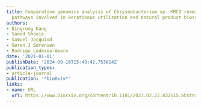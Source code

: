 ```yaml
---
title: Comparative genomics analysis of Chryseobacterium sp. KMC2 reveals metabolic
  pathways involved in keratinous utilization and natural product biosynthesis
authors:
- Dingrong Kang
- Saeed Shoaie
- Samuel Jacquiod
- Søren J Sørensen
- Rodrigo Ledesma-Amaro
date: '2021-01-01'
publishDate: '2024-09-16T15:49:42.753814Z'
publication_types:
- article-journal
publication: '*bioRxiv*'
links:
- name: URL
  url: https://www.biorxiv.org/content/10.1101/2021.02.23.432615.abstract
---
```

